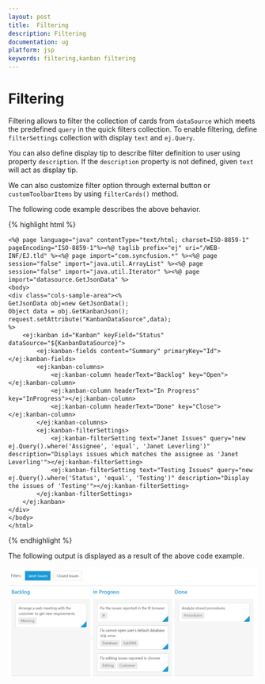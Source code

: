 ```yaml
---
layout: post
title:  Filtering
description: Filtering
documentation: ug
platform: jsp
keywords: filtering,kanban filtering
---
```


# Filtering

Filtering allows to filter the collection of cards from `dataSource` which meets the predefined `query` in the quick filters collection. To enable filtering, define `filterSettings` collection with display `text` and `ej.Query`. 

You can also define display tip to describe filter definition to user using property `description`. If the `description` property is not defined, given `text` will act as display tip.

We can also customize filter option through external button or `customToolbarItems` by using `filterCards()` method.

The following code example describes the above behavior.

{% highlight html %}

    <%@ page language="java" contentType="text/html; charset=ISO-8859-1"
    pageEncoding="ISO-8859-1"%><%@ taglib prefix="ej" uri="/WEB-INF/EJ.tld" %><%@ page import="com.syncfusion.*" %><%@ page session="false" import="java.util.ArrayList" %><%@ page session="false" import="java.util.Iterator" %><%@ page import="datasource.GetJsonData" %>
    <body>
	<div class="cols-sample-area"><%
    GetJsonData obj=new GetJsonData();
    Object data = obj.GetKanbanJson();
    request.setAttribute("KanbanDataSource",data);
    %>
		<ej:kanban id="Kanban" keyField="Status" dataSource="${KanbanDataSource}">
			<ej:kanban-fields content="Summary" primaryKey="Id"></ej:kanban-fields>
			<ej:kanban-columns>
				<ej:kanban-column headerText="Backlog" key="Open"></ej:kanban-column>
				<ej:kanban-column headerText="In Progress" key="InProgress"></ej:kanban-column>
				<ej:kanban-column headerText="Done" key="Close"></ej:kanban-column>
			</ej:kanban-columns>
			<ej:kanban-filterSettings>
				<ej:kanban-filterSetting text="Janet Issues" query="new ej.Query().where('Assignee', 'equal', 'Janet Leverling')" description="Displays issues which matches the assignee as 'Janet Leverling'"></ej:kanban-filterSetting>
				<ej:kanban-filterSetting text="Testing Issues" query="new ej.Query().where('Status', 'equal', 'Testing')" description="Display the issues of 'Testing'"></ej:kanban-filterSetting>
			</ej:kanban-filterSettings>
		</ej:kanban>
	</div>
    </body>
    </html>

{% endhighlight %}

The following output is displayed as a result of the above code example.

![](Filtering_images/filter_img1.png)